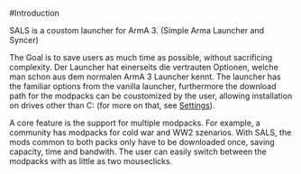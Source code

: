 #Introduction

SALS is a coustom launcher for ArmA 3. (Simple Arma Launcher and Syncer)

The Goal is to save users as much time as possible, without sacrificing complexity. Der Launcher hat einerseits die vertrauten Optionen, welche man schon aus dem normalen ArmA 3 Launcher kennt. The launcher has the familiar options from the vanilla launcher, furthermore the download path for the modpacks can be coustomized by the user, allowing installation on drives other than C: (for more on that, see [Settings](https://docs.sals-app.com/player/config/)). 

A core feature is the support for multiple modpacks. For example, a community has modpacks for cold war and WW2 szenarios. With SALS, the mods common to both packs only have to be downloaded once, saving capacity, time and bandwith. The user can easily switch between the modpacks with as little as two mouseclicks. 
